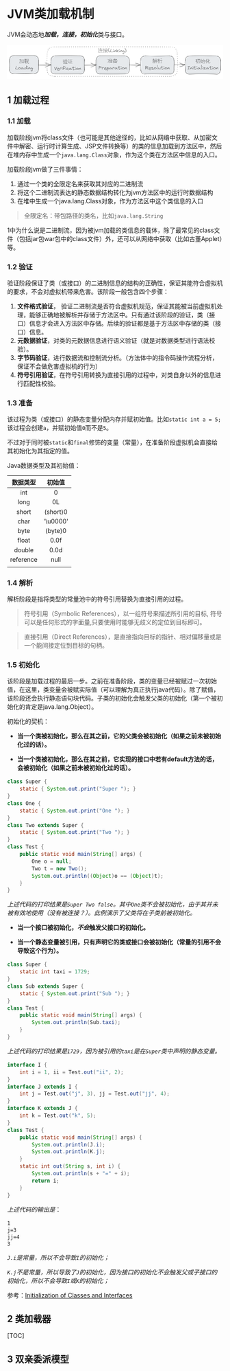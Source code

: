 # JVM类加载机制

JVM会动态地***加载，连接，初始化***类与接口。

![image-20210702214154799](assets/image-20210702214154799.png)

## 1 加载过程

### 1.1 加载

加载阶段jvm将class文件（也可能是其他途径的，比如从网络中获取、从加密文件中解密、运行时计算生成、JSP文件转换等）的类的信息加载到方法区中，然后在堆内存中生成一个`java.lang.Class`对象，作为这个类在方法区中信息的入口。

加载阶段jvm做了三件事情：

1. 通过一个类的全限定名来获取其对应的二进制流
2. 将这个二进制流表达的静态数据结构转化为jvm方法区中的运行时数据结构
3. 在堆中生成一个java.lang.Class对象，作为方法区中这个类信息的入口

> 全限定名：带包路径的类名，比如`java.lang.String`

1中为什么说是二进制流，因为被jvm加载的类信息的载体，除了最常见的class文件（包括jar包war包中的class文件）外，还可以从网络中获取（比如古董Applet）等。

### 1.2 验证

验证阶段保证了类（或接口）的二进制信息的结构的正确性，保证其能符合虚拟机的要求，不会对虚拟机带来危害。该阶段一般包含四个步骤：

1. **文件格式验证**， 验证二进制流是否符合虚拟机规范，保证其能被当前虚拟机处理，能够正确地被解析并存储于方法区中。只有通过该阶段的验证，类（接口）信息才会进入方法区中存储。后续的验证都是基于方法区中存储的类（接口）信息。
2. **元数据验证**，对类的元数据信息进行语义验证（就是对数据类型进行语法校验）。
3. **字节码验证**，进行数据流和控制流分析。（方法体中的指令码操作流程分析，保证不会做危害虚拟机的行为）
4. **符号引用验证**，在符号引用转换为直接引用的过程中，对类自身以外的信息进行匹配性校验。

### 1.3 准备

该过程为类（或接口）的静态变量分配内存并赋初始值。比如`static int a = 5;`该过程会创建`a`，并赋初始值`0`而不是`5`。

不过对于同时被`static`和`final`修饰的变量（常量），在准备阶段虚拟机会直接给其初始化为其指定的值。

Java数据类型及其初始值：

| 数据类型  |  初始值  |
| :-------: | :------: |
|    int    |    0     |
|   long    |    0L    |
|   short   | (short)0 |
|   char    | '\u0000' |
|   byte    | (byte)0  |
|   float   |   0.0f   |
|  double   |   0.0d   |
| reference |   null   |
|           |          |

### 1.4 解析

解析阶段是指将类型的常量池中的符号引用替换为直接引用的过程。

> 符号引用（Symbolic References），以一组符号来描述所引用的目标, 符号可以是任何形式的字面量,只要使用时能够无歧义的定位到目标即可。

> 直接引用（Direct References），是直接指向目标的指针、相对偏移量或是一个能间接定位到目标的句柄。

### 1.5 初始化

该阶段是加载过程的最后一步。之前在准备阶段，类的变量已经被赋过一次初始值，在这里，类变量会被赋实际值（可以理解为真正执行java代码）。除了赋值，该阶段还会执行静态语句块代码。子类的初始化会触发父类的初始化（第一个被初始化的肯定是java.lang.Object）。

初始化的契机：

- **当一个类被初始化，那么在其之前，它的父类会被初始化（如果之前未被初始化过的话）。**

- **当一个类被初始化，那么在其之前，它实现的接口中若有default方法的话，会被初始化（如果之前未被初始化过的话）。**

 ```java
 class Super {
     static { System.out.print("Super "); }
 }
 class One {
     static { System.out.print("One "); }
 }
 class Two extends Super {
     static { System.out.print("Two "); }
 }
 class Test {
     public static void main(String[] args) {
         One o = null;
         Two t = new Two();
         System.out.println((Object)o == (Object)t);
     }
 }
 ```

 *上述代码的打印结果是`Super Two false`。其中`One`类不会被初始化，由于其并未被有效地使用（没有被连接？）。此例演示了父类将在子类前被初始化。*

- **当一个接口被初始化，*不会*触发父接口的初始化。**

- **当一个静态变量被引用，只有声明它的类或接口会被初始化（常量的引用不会导致这个行为）。**
```java
class Super {
    static int taxi = 1729;
}
class Sub extends Super {
    static { System.out.print("Sub "); }
}
class Test {
    public static void main(String[] args) {
        System.out.println(Sub.taxi);
    }
}
```

*上述代码的打印结果是`1729`，因为被引用的`taxi`是在`Super`类中声明的静态变量。*

```java
interface I {
    int i = 1, ii = Test.out("ii", 2);
}
interface J extends I {
    int j = Test.out("j", 3), jj = Test.out("jj", 4);
}
interface K extends J {
    int k = Test.out("k", 5);
}
class Test {
    public static void main(String[] args) {
        System.out.println(J.i);
        System.out.println(K.j);
    }
    static int out(String s, int i) {
        System.out.println(s + "=" + i);
        return i;
    }
}
```

*上述代码的输出是*：

```
1
j=3
jj=4
3
```

*`J.i`是常量，所以不会导致`I`的初始化；*

*`K.j`不是常量，所以导致了`J`的初始化，因为接口的初始化不会触发父或子接口的初始化，所以不会导致`I`或`K`的初始化；*

参考：[Initialization of Classes and Interfaces](https://docs.oracle.com/javase/specs/jls/se8/html/jls-12.html#jls-12.4)

## 2 类加载器

[TOC]



## 3 双亲委派模型
